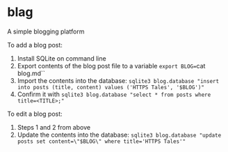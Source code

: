# blag
A simple blogging platform

To add a blog post:
1. Install SQLite on command line
2. Export contents of the blog post file to a variable `export BLOG=`cat blog.md``
3. Import the contents into the database: `sqlite3 blog.database "insert into posts (title, content) values ('HTTPS Tales', '$BLOG')"`
4. Confirm it with `sqlite3 blog.database "select * from posts where title=<TITLE>;"`

To edit a blog post:
1. Steps 1 and 2 from above
2. Update the contents into the database: `sqlite3 blog.database "update posts set content=\"$BLOG\" where title='HTTPS Tales'"`
